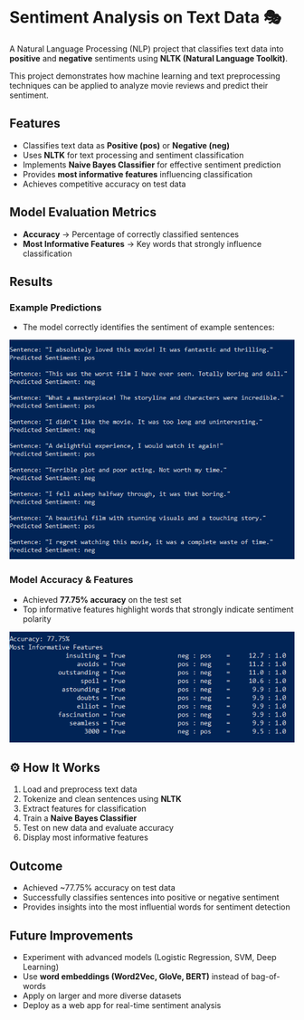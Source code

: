 # Sentiment Analysis on Text Data 🎭  
A Natural Language Processing (NLP) project that classifies text data into **positive** and **negative** sentiments using **NLTK (Natural Language Toolkit)**.  

This project demonstrates how machine learning and text preprocessing techniques can be applied to analyze movie reviews and predict their sentiment.  


## Features  
- Classifies text data as **Positive (pos)** or **Negative (neg)**  
- Uses **NLTK** for text processing and sentiment classification  
- Implements **Naive Bayes Classifier** for effective sentiment prediction  
- Provides **most informative features** influencing classification  
- Achieves competitive accuracy on test data  


## Model Evaluation Metrics  
- **Accuracy** → Percentage of correctly classified sentences  
- **Most Informative Features** → Key words that strongly influence classification  



## Results  

### Example Predictions  
- The model correctly identifies the sentiment of example sentences:  

![Example Predictions](images/Sentences.png)

### Model Accuracy & Features

- Achieved **77.75% accuracy** on the test set
- Top informative features highlight words that strongly indicate sentiment polarity

![Most Informative Features](images/InfoFeatures.png)


## ⚙️ How It Works

1. Load and preprocess text data
2. Tokenize and clean sentences using **NLTK**
3. Extract features for classification
4. Train a **Naive Bayes Classifier**
5. Test on new data and evaluate accuracy
6. Display most informative features


## Outcome

- Achieved \~77.75% accuracy on test data
- Successfully classifies sentences into positive or negative sentiment
- Provides insights into the most influential words for sentiment detection

## Future Improvements

- Experiment with advanced models (Logistic Regression, SVM, Deep Learning)
- Use **word embeddings (Word2Vec, GloVe, BERT)** instead of bag-of-words
- Apply on larger and more diverse datasets
- Deploy as a web app for real-time sentiment analysis


